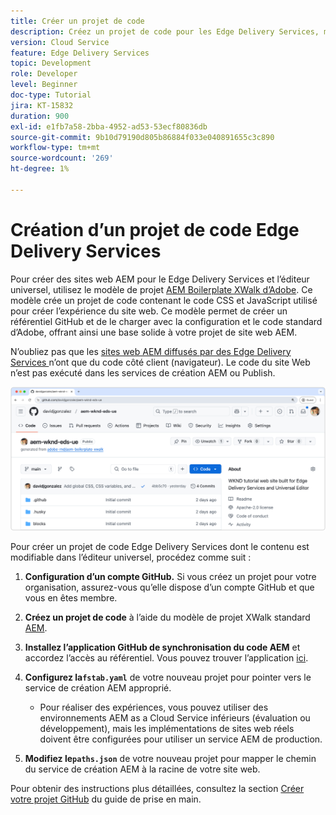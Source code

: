```yaml
---
title: Créer un projet de code
description: Créez un projet de code pour les Edge Delivery Services, modifiable à l’aide de l’éditeur universel.
version: Cloud Service
feature: Edge Delivery Services
topic: Development
role: Developer
level: Beginner
doc-type: Tutorial
jira: KT-15832
duration: 900
exl-id: e1fb7a58-2bba-4952-ad53-53ecf80836db
source-git-commit: 9b10d79190d805b86884f033e040891655c3c890
workflow-type: tm+mt
source-wordcount: '269'
ht-degree: 1%

---
```


# Création d’un projet de code Edge Delivery Services

Pour créer des sites web AEM pour le Edge Delivery Services et l’éditeur universel, utilisez le modèle de projet [AEM Boilerplate XWalk d’Adobe](https://github.com/adobe-rnd/aem-boilerplate-xwalk). Ce modèle crée un projet de code contenant le code CSS et JavaScript utilisé pour créer l’expérience du site web. Ce modèle permet de créer un référentiel GitHub et de le charger avec la configuration et le code standard d’Adobe, offrant ainsi une base solide à votre projet de site web AEM.

N’oubliez pas que les [sites web AEM diffusés par des Edge Delivery Services ](https://experienceleague.adobe.com/en/docs/experience-manager-learn/sites/edge-delivery-services/overview) n’ont que du code côté client (navigateur). Le code du site Web n’est pas exécuté dans les services de création AEM ou Publish.

![Nouveau projet Edge Delivery Services ](./assets/1-new-project/new-project.png)

Pour créer un projet de code Edge Delivery Services dont le contenu est modifiable dans l’éditeur universel, procédez comme suit :

1. **Configuration d’un compte GitHub.** Si vous créez un projet pour votre organisation, assurez-vous qu’elle dispose d’un compte GitHub et que vous en êtes membre.
2. **Créez un projet de code** à l’aide du modèle de projet XWalk standard [AEM](https://github.com/adobe-rnd/aem-boilerplate-xwalk).
3. **Installez l’application GitHub de synchronisation du code AEM** et accordez l’accès au référentiel. Vous pouvez trouver l’application [ ici](https://github.com/apps/aem-code-sync).
4. **Configurez la`fstab.yaml`** de votre nouveau projet pour pointer vers le service de création AEM approprié.

   * Pour réaliser des expériences, vous pouvez utiliser des environnements AEM as a Cloud Service inférieurs (évaluation ou développement), mais les implémentations de sites web réels doivent être configurées pour utiliser un service AEM de production.

5. **Modifiez le`paths.json`** de votre nouveau projet pour mapper le chemin du service de création AEM à la racine de votre site web.

Pour obtenir des instructions plus détaillées, consultez la section [Créer votre projet GitHub](https://experienceleague.adobe.com/en/docs/experience-manager-cloud-service/content/edge-delivery/wysiwyg-authoring/edge-dev-getting-started#create-github-project) du guide de prise en main.
